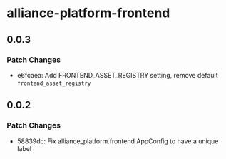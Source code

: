 # alliance-platform-frontend

## 0.0.3

### Patch Changes

- e6fcaea: Add FRONTEND_ASSET_REGISTRY setting, remove default `frontend_asset_registry`

## 0.0.2

### Patch Changes

- 58839dc: Fix alliance_platform.frontend AppConfig to have a unique label
